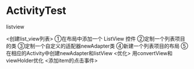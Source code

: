 # ActivityTest
listview

<创建list_view列表>
①在布局中添加一个 ListView 控件
②定制一个列表项目的类
③定制一个自定义的适配器newAdapter类
④新建一个列表项目的布局
⑤在相应的Activity中创建newAdapter和listView
<优化>
用convertView和viewHolder优化
<添加item的点击事件>
